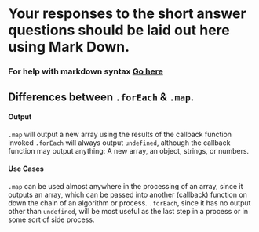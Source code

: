 # Your responses to the short answer questions should be laid out here using Mark Down.
### For help with markdown syntax [Go here](https://github.com/adam-p/markdown-here/wiki/Markdown-Cheatsheet)

## Differences between `.forEach` & `.map`.
#### Output
`.map` will output a new array using the results of the callback function invoked
`.forEach` will always output `undefined`, although the callback function may output anything: A new array, an object, strings, or numbers.
#### Use Cases
`.map` can be used almost anywhere in the processing of an array, since it outputs an array, which can be passed into another (callback) function on down the chain of an algorithm or process.
`.forEach`, since it has no output other than `undefined`, will be most useful as the last step in a process or in some sort of side process. 



